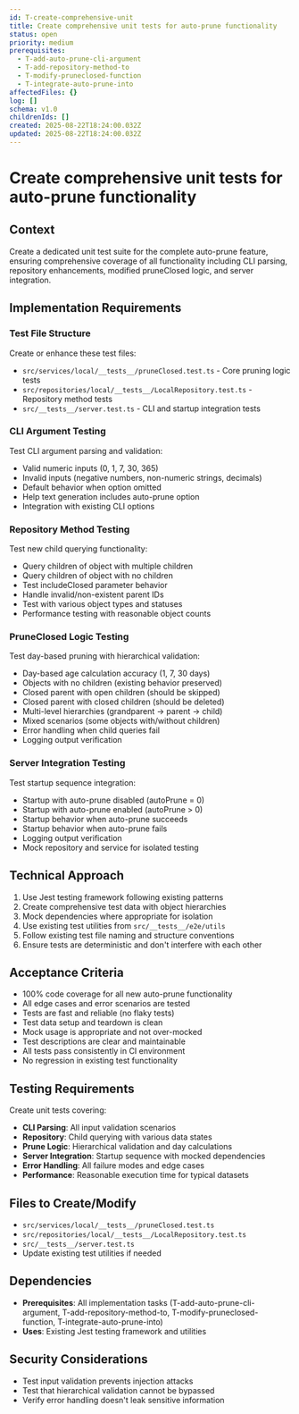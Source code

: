 ```yaml
---
id: T-create-comprehensive-unit
title: Create comprehensive unit tests for auto-prune functionality
status: open
priority: medium
prerequisites:
  - T-add-auto-prune-cli-argument
  - T-add-repository-method-to
  - T-modify-pruneclosed-function
  - T-integrate-auto-prune-into
affectedFiles: {}
log: []
schema: v1.0
childrenIds: []
created: 2025-08-22T18:24:00.032Z
updated: 2025-08-22T18:24:00.032Z
---
```


# Create comprehensive unit tests for auto-prune functionality

## Context

Create a dedicated unit test suite for the complete auto-prune feature, ensuring comprehensive coverage of all functionality including CLI parsing, repository enhancements, modified pruneClosed logic, and server integration.

## Implementation Requirements

### Test File Structure

Create or enhance these test files:

- `src/services/local/__tests__/pruneClosed.test.ts` - Core pruning logic tests
- `src/repositories/local/__tests__/LocalRepository.test.ts` - Repository method tests
- `src/__tests__/server.test.ts` - CLI and startup integration tests

### CLI Argument Testing

Test CLI argument parsing and validation:

- Valid numeric inputs (0, 1, 7, 30, 365)
- Invalid inputs (negative numbers, non-numeric strings, decimals)
- Default behavior when option omitted
- Help text generation includes auto-prune option
- Integration with existing CLI options

### Repository Method Testing

Test new child querying functionality:

- Query children of object with multiple children
- Query children of object with no children
- Test includeClosed parameter behavior
- Handle invalid/non-existent parent IDs
- Test with various object types and statuses
- Performance testing with reasonable object counts

### PruneClosed Logic Testing

Test day-based pruning with hierarchical validation:

- Day-based age calculation accuracy (1, 7, 30 days)
- Objects with no children (existing behavior preserved)
- Closed parent with open children (should be skipped)
- Closed parent with closed children (should be deleted)
- Multi-level hierarchies (grandparent → parent → child)
- Mixed scenarios (some objects with/without children)
- Error handling when child queries fail
- Logging output verification

### Server Integration Testing

Test startup sequence integration:

- Startup with auto-prune disabled (autoPrune = 0)
- Startup with auto-prune enabled (autoPrune > 0)
- Startup behavior when auto-prune succeeds
- Startup behavior when auto-prune fails
- Logging output verification
- Mock repository and service for isolated testing

## Technical Approach

1. Use Jest testing framework following existing patterns
2. Create comprehensive test data with object hierarchies
3. Mock dependencies where appropriate for isolation
4. Use existing test utilities from `src/__tests__/e2e/utils`
5. Follow existing test file naming and structure conventions
6. Ensure tests are deterministic and don't interfere with each other

## Acceptance Criteria

- 100% code coverage for all new auto-prune functionality
- All edge cases and error scenarios are tested
- Tests are fast and reliable (no flaky tests)
- Test data setup and teardown is clean
- Mock usage is appropriate and not over-mocked
- Test descriptions are clear and maintainable
- All tests pass consistently in CI environment
- No regression in existing test functionality

## Testing Requirements

Create unit tests covering:

- **CLI Parsing**: All input validation scenarios
- **Repository**: Child querying with various data states
- **Prune Logic**: Hierarchical validation and day calculations
- **Server Integration**: Startup sequence with mocked dependencies
- **Error Handling**: All failure modes and edge cases
- **Performance**: Reasonable execution time for typical datasets

## Files to Create/Modify

- `src/services/local/__tests__/pruneClosed.test.ts`
- `src/repositories/local/__tests__/LocalRepository.test.ts`
- `src/__tests__/server.test.ts`
- Update existing test utilities if needed

## Dependencies

- **Prerequisites**: All implementation tasks (T-add-auto-prune-cli-argument, T-add-repository-method-to, T-modify-pruneclosed-function, T-integrate-auto-prune-into)
- **Uses**: Existing Jest testing framework and utilities

## Security Considerations

- Test input validation prevents injection attacks
- Test that hierarchical validation cannot be bypassed
- Verify error handling doesn't leak sensitive information

